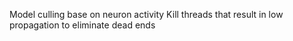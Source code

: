 Model culling base on neuron activity 
Kill threads that result in low propagation to eliminate dead ends
